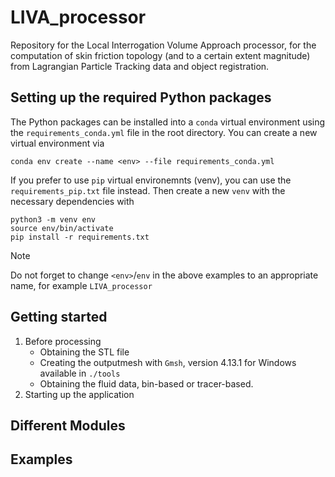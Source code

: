 # LIVA_processor
Repository for the Local Interrogation Volume Approach processor, for the computation of skin friction topology (and to a certain extent magnitude) from Lagrangian Particle Tracking data and object registration.

## Setting up the required Python packages
The Python packages can be installed into a `conda` virtual environment using the `requirements_conda.yml` file in the root directory. You can create a new virtual environment via
```
conda env create --name <env> --file requirements_conda.yml
```

If you prefer to use `pip` virtual environemnts (venv), you can use the `requirements_pip.txt` file instead. Then create a new `venv` with the necessary dependencies with
```
python3 -m venv env
source env/bin/activate
pip install -r requirements.txt
```
> [!NOTE]
> Do not forget to change `<env>`/`env` in the above examples to an appropriate name, for example `LIVA_processor`

## Getting started
1. Before processing
	* Obtaining the STL file
	* Creating the outputmesh with `Gmsh`, version 4.13.1 for Windows available in `./tools`
	* Obtaining the fluid data, bin-based or tracer-based.
2. Starting up the application

## Different Modules

## Examples

